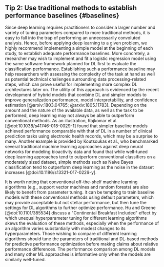 ## Tip 2: Use traditional methods to establish performance baselines {#baselines}

Since deep learning requires practitioners to consider a larger number and variety of tuning parameters compared to more traditional methods, it is easy to fall into the trap of performing an unnecessarily convoluted analysis. 
Hence, before applying deep learning to a given problem, we highly recommend implementing a simple model at the beginning of each study, to establish adequate performance baselines.
More concretely, a researcher may wish to implement and fit a logistic regression model using the same software framework planned for DL first to evaluate the classification performance.
Establishing such a performance baseline may help researchers with assessing the complexity of the task at hand as well as potential technical challenges surrounding data processing-related steps, which can prove useful for implementing more complex DL architectures later on.
The utility of this approach is evidenced by the recent development of hybrid models that combine DL and simpler models to improve generalization performance, model interpretability, and confidence estimation [@arxiv:1803.04765; @arxiv:1805.11783].
Depending on the amount and the nature of the available data, as well as the task to be performed, deep learning may not always be able to outperform conventional methods.
As an illustration, Rajkomar et al. [@doi:10.1038/s41746-018-0029-1] found that simpler baseline models achieved performance comparable with that of DL in a number of clinical prediction tasks using electronic health records, which may be a surprise to many. 
Another example is provided by Koutsoukas et al., who benchmarked several traditional machine learning approaches against deep neural networks for modeling bioactivity data and found that while well-tuned deep learning approaches tend to outperform conventional classifiers on a moderately sized dataset, simple methods such as Naive Bayes classification tend to outperform deep learning as the noise in the dataset increases [@doi:10.1186/s13321-017-0226-y].

It is worth noting that conventional off-the-shelf machine learning algorithms (e.g., support vector machines and random forests) are also likely to benefit from parameter tuning.
It can be tempting to train baseline models with these conventional methods using default parameters, which may provide acceptable but not stellar performance, but then tune the settings for DL algorithms to further optimize performance.
Hu and Greene [@doi:10.1101/385534] discuss a "Continental Breakfast Included" effect by which unequal hyperparameter tuning for different learning algorithms skews the evaluation of these methods, especially when the performance of an algorithm varies substantially with modest changes to its hyperparameters.
Those wishing to compare of different learning algorithms should tune the parameters of traditional and DL-based methods for predictive performance optimization before making claims about relative performance differences.
The performance comparison among DL models and many other ML approaches is informative only when the models are similarly well-tuned.
